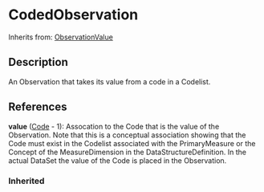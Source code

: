 
# CodedObservation

Inherits from: [ObservationValue](ObservationValue.md)



## Description

An Observation that takes its value from a code in a Codelist.




## References

**value** ([Code](../Codelists/Code.md) - 1): Assocation to the Code that is the value of the Observation. Note that this is a conceptual association showing that the Code must exist in the Codelist associated with the PrimaryMeasure or the Concept of the MeasureDimension in the DataStructureDefinition. In the actual DataSet the value of the Code is placed in the Observation.

### Inherited




